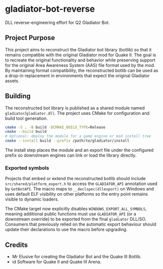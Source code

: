 # gladiator-bot-reverse

DLL reverse-engineering effort for Q2 Gladiator Bot.

## Project Purpose

This project aims to reconstruct the Gladiator bot library (botlib) so that it
remains compatible with the original Gladiator mod for Quake II. The goal is to
recreate the original functionality and behavior while preserving support for
the original Area Awareness System (AAS) file format used by the mod. By
maintaining format compatibility, the reconstructed botlib can be used as a
drop-in replacement in environments that expect the original Gladiator assets.

## Building

The reconstructed bot library is published as a shared module named
`gladiator`/`gladiator.dll`. The project uses CMake for configuration and build
tool generation.

```bash
cmake -S . -B build -DCMAKE_BUILD_TYPE=Release
cmake --build build
# Optional: deploy the module for a game engine or mod install tree
cmake --install build --prefix /path/to/gladiator/install
```

The install step places the module and an export file under the configured
prefix so downstream engines can link or load the library directly.

### Exported symbols

Projects that embed or extend the reconstructed botlib should include
`src/shared/platform_export.h` to access the `GLADIATOR_API` annotation used by
`GetBotAPI`. The macro maps to `__declspec(dllexport)` on Windows and uses
default ELF visibility on other platforms so the entry point remains visible to
dynamic loaders.

The CMake target now explicitly disables `WINDOWS_EXPORT_ALL_SYMBOLS`, meaning
additional public functions must use `GLADIATOR_API` (or a downstream override)
to be exported from the final `gladiator` DLL/SO. Consumers that previously
relied on the automatic export behaviour should update their declarations to
use the macro before upgrading.

## Credits

- Mr Elusive for creating the Gladiator Bot and the Quake III Botlib.
- id Software for Quake II and Quake III Arena.
